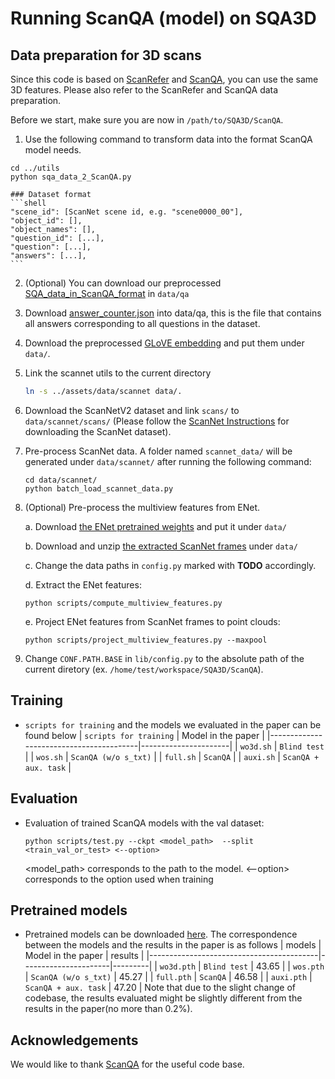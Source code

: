 # Running ScanQA (model) on SQA3D

## Data preparation for 3D scans

Since this code is based on [ScanRefer](https://github.com/daveredrum/ScanRefer) and [ScanQA](https://github.com/ATR-DBI/ScanQA), you can use the same 3D features. Please also refer to the ScanRefer and ScanQA data preparation.

Before we start, make sure you are now in `/path/to/SQA3D/ScanQA`.

1. Use the following command to transform data into the format ScanQA model needs.
```shell
cd ../utils
python sqa_data_2_ScanQA.py
``` 

    ### Dataset format
    ```shell
    "scene_id": [ScanNet scene id, e.g. "scene0000_00"],
    "object_id": [], 
    "object_names": [],
    "question_id": [...],
    "question": [...],
    "answers": [...],
    ```
2. (Optional) You can download our preprocessed [SQA_data_in_ScanQA_format](https://zenodo.org/record/7544818/files/ScanQA_format.zip?download=1) in `data/qa`
3. Download [answer_counter.json](https://zenodo.org/record/7544818/files/answer_counter.json?download=1) into data/qa, this is the file that contains all answers corresponding to all questions in the dataset.
4. Download the preprocessed [GLoVE embedding](http://kaldir.vc.in.tum.de/glove.p) and put them under `data/`.
5. Link the scannet utils to the current directory
    ```bash
    ln -s ../assets/data/scannet data/.
    ```

6. Download the ScanNetV2 dataset and link `scans/` to `data/scannet/scans/` (Please follow the [ScanNet Instructions](../assets/data/scannet/README.md) for downloading the ScanNet dataset).
7. Pre-process ScanNet data. A folder named `scannet_data/` will be generated under `data/scannet/` after running the following command:
    ```shell
    cd data/scannet/
    python batch_load_scannet_data.py
    ```

8. (Optional) Pre-process the multiview features from ENet. 

    a. Download [the ENet pretrained weights](http://kaldir.vc.in.tum.de/ScanRefer/scannetv2_enet.pth) and put it under `data/`
    
    b. Download and unzip [the extracted ScanNet frames](http://kaldir.vc.in.tum.de/3dsis/scannet_train_images.zip) under `data/`

    c. Change the data paths in `config.py` marked with __TODO__ accordingly.

    d. Extract the ENet features:
    ```shell
    python scripts/compute_multiview_features.py
    ```

    e. Project ENet features from ScanNet frames to point clouds:
    ```shell
    python scripts/project_multiview_features.py --maxpool
    ```

9. Change `CONF.PATH.BASE` in `lib/config.py` to the absolute path of the current diretory (ex. `/home/test/workspace/SQA3D/ScanQA`).

## Training
- `scripts for training` and the models we evaluated in the paper can be found below
    | `scripts for training`                  |  Model in the paper  |
    |-----------------------------------------|----------------------|
    | `wo3d.sh`                               | `Blind test`         |
    | `wos.sh`                                | `ScanQA (w/o s_txt)` |
    | `full.sh`                               | `ScanQA`             |
    | `auxi.sh`                               | `ScanQA + aux. task` |

## Evaluation
- Evaluation of trained ScanQA models with the val dataset:

  ```shell
  python scripts/test.py --ckpt <model_path>  --split <train_val_or_test> <--option>
  ```

  <model_path> corresponds to the path to the model.
  <--option> corresponds to the option used when training

## Pretrained models
- Pretrained models can be downloaded [here](https://drive.google.com/drive/folders/1WJlvLUslAOwe846oJ1W4kpmck_SlkPUR?usp=share_link). The correspondence between the models and the results in the paper is as follows
    | models                                   |  Model in the paper  | results |
    |------------------------------------------|----------------------|---------|
    | `wo3d.pth`                               | `Blind test`         |  43.65  |
    | `wos.pth`                                | `ScanQA (w/o s_txt)` |  45.27  |
    | `full.pth`                               | `ScanQA`             |  46.58  |
    | `auxi.pth`                               | `ScanQA + aux. task` |  47.20  |
Note that due to the slight change of codebase, the results evaluated might be slightly different from the results in the paper(no more than 0.2%).

## Acknowledgements
We would like to thank [ScanQA](https://github.com/ATR-DBI/ScanQA) for the useful code base.
